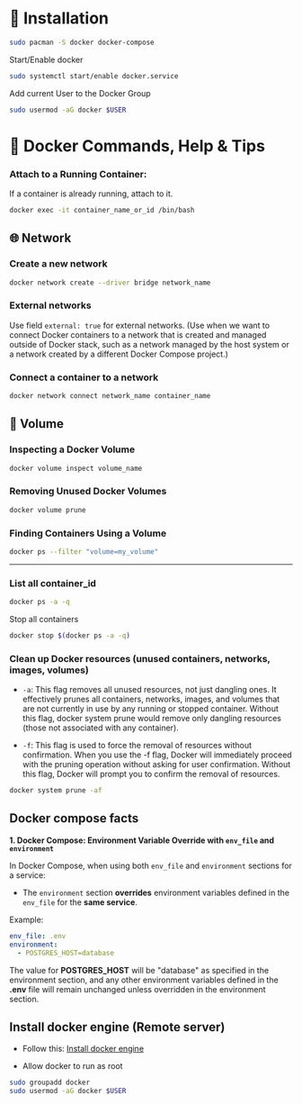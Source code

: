 # 🚀 Installation

```sh
sudo pacman -S docker docker-compose
```

Start/Enable docker
```sh
sudo systemctl start/enable docker.service
```

Add current User to the Docker Group
```sh
sudo usermod -aG docker $USER
```

# 🐳 Docker Commands, Help & Tips

### Attach to a Running Container:
If a container is already running, attach to it.

```sh
docker exec -it container_name_or_id /bin/bash
```

## 🌐 Network

### Create a new network

```sh
docker network create --driver bridge network_name
```

### External networks

Use field `external: true` for external networks. (Use when we want to connect Docker containers to a network that is created and managed outside of Docker stack, such as a network managed by the host system or a network created by a different Docker Compose project.)

### Connect a container to a network

```sh
docker network connect network_name container_name
```

## 📁 Volume

### Inspecting a Docker Volume

```sh
docker volume inspect volume_name
```

### Removing Unused Docker Volumes

```sh
docker volume prune
```

### Finding Containers Using a Volume

```sh
docker ps --filter "volume=my_volume"
```

------------------

### List all container_id

```sh
docker ps -a -q
```

Stop all containers
```sh
docker stop $(docker ps -a -q)
```

### Clean up Docker resources (unused containers, networks, images, volumes)

- `-a`: This flag removes all unused resources, not just dangling ones. It effectively prunes all containers, networks, images, and volumes that are not currently in use by any running or stopped container. Without this flag, docker system prune would remove only dangling resources (those not associated with any container).

- `-f`: This flag is used to force the removal of resources without confirmation. When you use the -f flag, Docker will immediately proceed with the pruning operation without asking for user confirmation. Without this flag, Docker will prompt you to confirm the removal of resources.

```sh
docker system prune -af
```

## Docker compose facts

**1. Docker Compose: Environment Variable Override with `env_file` and `environment`**

In Docker Compose, when using both `env_file` and `environment` sections for a service:

- The `environment` section **overrides** environment variables defined in the `env_file` for the **same service**.

Example:

```yaml
env_file: .env
environment:
  - POSTGRES_HOST=database
```

The value for **POSTGRES_HOST** will be "database" as specified in the environment section, and any other environment variables defined in the **.env** file will remain unchanged unless overridden in the environment section.

## Install docker engine (Remote server)

- Follow this: [Install docker engine](https://docs.docker.com/engine/install/ubuntu/)

- Allow docker to run as root
```sh
sudo groupadd docker
sudo usermod -aG docker $USER
```
